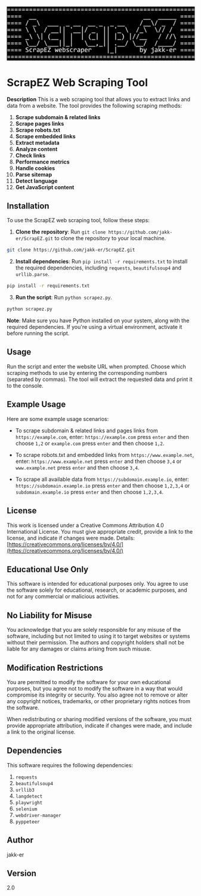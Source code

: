 <!---
===================================================
====  __                             __  _____ ====
==== / _\  ___  _ __  __ _  _ __    /__\/ _  / ====
==== \ \  / __|| '__|/ _` || '_ \  /_\  \// /  ====
==== _\ \| (__ | |  | (_| || |_) |//__   / //\ ====
==== \__/ \___||_|   \__,_|| .__/ \__/  /____/ ====
==== ScrapEZ webscraper    |_|      by jack-er ====
===================================================
--->
![ScrapEZ Banner](banner/banner_black.png)

ScrapEZ Web Scraping Tool
================================

**Description**
This is a web scraping tool that allows you to extract links and data from a website. The tool provides the following scraping methods:

1. **Scrape subdomain & related links**
2. **Scrape pages links**
3. **Scrape robots.txt**
4. **Scrape embedded links**
5. **Extract metadata**
6. **Analyze content**
7. **Check links**
8. **Performance metrics**
9. **Handle cookies**
10. **Parse sitemap**
11. **Detect language**
12. **Get JavaScript content**

**Installation**
--------------

To use the ScrapEZ web scraping tool, follow these steps:

1. **Clone the repository**: Run ```git clone https://github.com/jakk-er/ScrapEZ.git``` to clone the repository to your local machine.
```bash
git clone https://github.com/jakk-er/ScrapEZ.git
```
2. **Install dependencies**: Run `pip install -r requirements.txt` to install the required dependencies, including `requests`, `beautifulsoup4` and `urllib.parse`.
```bash
pip install -r requirements.txt
```
3. **Run the script**: Run `python scrapez.py`.
```bash
python scrapez.py
```

**Note**: Make sure you have Python installed on your system, along with the required dependencies. If you're using a virtual environment, activate it before running the script.

**Usage**
---------
Run the script and enter the website URL when prompted. Choose which scraping methods to use by entering the corresponding numbers (separated by commas). The tool will extract the requested data and print it to the console.

**Example Usage**
-----------------
Here are some example usage scenarios:

* To scrape subdomain & related links and pages links from `https://example.com`, enter: `https://example.com` press `enter` and then choose `1,2` or `example.com` press `enter` and then choose `1,2`.

* To scrape robots.txt and embedded links from `https://www.example.net`, enter: `https://www.example.net` press `enter` and then choose `3,4` or `www.example.net` press `enter` and then choose `3,4`.

* To scrape all available data from `https://subdomain.example.io`, enter: `https://subdomain.example.io` press `enter` and then choose `1,2,3,4` or `subdomain.example.io` press `enter` and then choose `1,2,3,4`.

**License**
-----------
This work is licensed under a Creative Commons Attribution 4.0 International License. You must give appropriate credit, provide a link to the license, and indicate if changes were made. Details: [https://creativecommons.org/licenses/by/4.0/](https://creativecommons.org/licenses/by/4.0/)

**Educational Use Only**
------------------------
This software is intended for educational purposes only. You agree to use the software solely for educational, research, or academic purposes, and not for any commercial or malicious activities.

**No Liability for Misuse**
---------------------------
You acknowledge that you are solely responsible for any misuse of the software, including but not limited to using it to target websites or systems without their permission. The authors and copyright holders shall not be liable for any damages or claims arising from such misuse.

**Modification Restrictions**
----------------------------
You are permitted to modify the software for your own educational purposes, but you agree not to modify the software in a way that would compromise its integrity or security. You also agree not to remove or alter any copyright notices, trademarks, or other proprietary rights notices from the software.

When redistributing or sharing modified versions of the software, you must provide appropriate attribution, indicate if changes were made, and include a link to the original license.

**Dependencies**
----------------
This software requires the following dependencies:

1. `requests`
2. `beautifulsoup4`
3. `urllib3`
4. `langdetect`
5. `playwright`
6. `selenium`
7. `webdriver-manager`
8. `pyppeteer`

**Author**
---------
jakk-er

**Version**
---------
2.0
